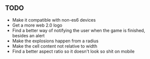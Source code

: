 TODO
----

- Make it compatible with non-es6 devices
- Get a more web 2.0 logo
- Find a better way of notifying the user when the game is finished, besides an alert
- Make the explosions happen from a radius
- Make the cell content not relative to width
- Find a better aspect ratio so it doesn't look so shit on mobile
